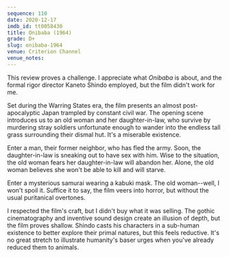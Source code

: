 ```yaml
---
sequence: 110
date: 2020-12-17
imdb_id: tt0058430
title: Onibaba (1964)
grade: D+
slug: onibaba-1964
venue: Criterion Channel
venue_notes:
---
```


This review proves a challenge. I appreciate what _Onibaba_ is about, and the formal rigor director Kaneto Shindo employed, but the film didn't work for me.

<!-- end -->

Set during the Warring States era, the film presents an almost post-apocalyptic Japan trampled by constant civil war. The opening scene introduces us to an old woman and her daughter-in-law, who survive by murdering stray soldiers unfortunate enough to wander into the endless tall grass surrounding their dismal hut. It's a miserable existence.

Enter a man, their former neighbor, who has fled the army. Soon, the daughter-in-law is sneaking out to have sex with him. Wise to the situation, the old woman fears her daughter-in-law will abandon her. Alone, the old woman believes she won't be able to kill and will starve.

Enter a mysterious samurai wearing a kabuki mask. The old woman--well, I won't spoil it. Suffice it to say, the film veers into horror, but without the usual puritanical overtones.

I respected the film's craft, but I didn't buy what it was selling. The gothic cinematography and inventive sound design create an illusion of depth, but the film proves shallow. Shindo casts his characters in a sub-human existence to better explore their primal natures, but this feels reductive. It's no great stretch to illustrate humanity's baser urges when you've already reduced them to animals.
